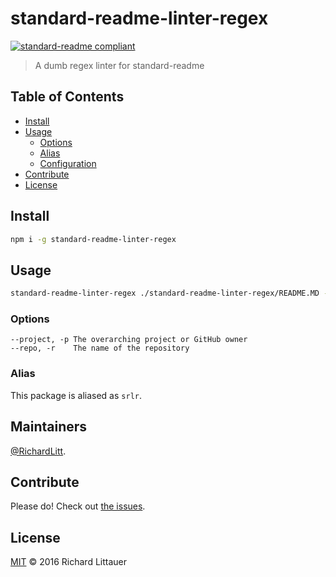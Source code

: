 # standard-readme-linter-regex

[![standard-readme compliant](https://img.shields.io/badge/readme%20style-standard-brightgreen.svg?style=flat-square)](https://github.com/RichardLitt/standard-readme)

> A dumb regex linter for standard-readme

## Table of Contents

- [Install](#install)
- [Usage](#usage)
  - [Options](#options)
  - [Alias](#alias)
  - [Configuration](#configuration)
- [Contribute](#contribute)
- [License](#license)

## Install

```sh
npm i -g standard-readme-linter-regex
```

## Usage

```sh
standard-readme-linter-regex ./standard-readme-linter-regex/README.MD -r standard-readme-linter-regex -p RichardLitt
```

### Options

```
--project, -p The overarching project or GitHub owner
--repo, -r    The name of the repository
```

### Alias

This package is aliased as `srlr`.

## Maintainers

[@RichardLitt](https://github.com/RichardLitt).

## Contribute

Please do! Check out [the issues](https://github.com/RichardLitt/standard-readme-linter-regex/issues).

## License

[MIT](LICENSE) © 2016 Richard Littauer
